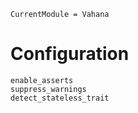 ```@meta
CurrentModule = Vahana
```

# Configuration

```@docs
enable_asserts
suppress_warnings
detect_stateless_trait
```

